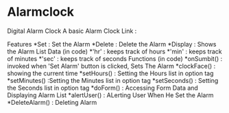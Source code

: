 # Alarmclock
Digital Alarm Clock
A basic Alarm Clock
Link : 

Features
*Set : Set the Alarm
*Delete : Delete the Alarm
*Display : Shows the Alarm List
Data (in code)
*'hr' : keeps track of hours
*'min' : keeps track of minutes
*'sec' : keeps track of seconds
Functions (in code)
*onSumbit() : invoked when 'Set Alarm' button is clicked, Sets The Alarm
*clockFace() : showing the current time
*setHours() : Setting the Hours list in option tag
*setMinutes() :Setting the Minutes list in option tag
*setSeconds() : Setting the Seconds list in option tag
*doForm() : Accessing Form Data and Displaying Alarm List
*alertUser() : ALerting User When He Set the Alarm
*DeleteAlarm() : Deleting Alarm
